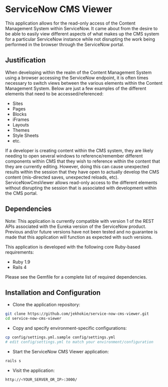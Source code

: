 # ServiceNow CMS Viewer

This application allows for the read-only access of the Content Management System within
ServiceNow. It came about from the desire to be able to easily view different aspects of
what makes up the CMS system for a particular ServiceNow instance while not disrupting
the work being performed in the browser through the ServiceNow portal.

## Justification

When developing within the realm of the Content Management System using a browser
accessing the ServiceNow endpoint, it is often times necessary to switch views between
the various elements within the Content Management System. Below are just a few examples
of the different elements that need to be accessed/referenced:

- Sites
- Pages
- Blocks
- iFrames
- Layouts
- Themes
- Style Sheets
- etc.

If a developer is creating content within the CMS system, they are likely needing to
open several windows to reference/remember different components within CMS that they
wish to reference within the content that they are currently editing. However, doing
this can cause unexpected results within the session that they have open to actually
develop the CMS content (mis-directed saves, unexpected reloads, etc). ServiceNowCmsViewer
allows read-only access to the different elements without disrupting the session that is
associated with development within the CMS portal.

## Dependencies

Note: This application is currently compatible with version 1 of the REST APIs associated
with the Eureka version of the ServiceNow product. Previous and/or future versions have
not been tested and no guarantee is made that this application will function as expected
with such versions.

This application is developed with the following core Ruby-based requirements:

- Ruby 1.9
- Rails 4

Please see the Gemfile for a complete list of required dependencies.

## Installation and Configuration

- Clone the application repository:

```bash
git clone https://github.com/jekhokie/service-now-cms-viewer.git
cd service-now-cms-viewer
```

- Copy and specify environment-specific configurations:

```bash
cp config/settings.yml.sample config/settings.yml
# edit config/settings.yml to match your environment/configuration
```

- Start the ServiceNow CMS Viewer application:

```bash
rails s
```

- Visit the application:

```bash
http://<YOUR_SERVER_OR_IP>:3000/
```
